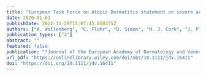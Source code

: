 ```yaml
---
title: "European Task Force on Atopic Dermatitis statement on severe acute respiratory syndrome coronavirus 2 (SARS-Cov-2) infection and atopic dermatitis"
date: 2020-01-01
publishDate: 2022-11-29T15:07:45.050375Z
authors: ["A. Wollenberg", "C. Flohr", "D. Simon", "M. J. Cork", "J. P. Thyssen", "T. Bieber", "M. S. de Bruin‐Weller", "S. Weidinger", "M. Deleuran", "A. Taieb", "C. Paul", "M. Trzeciak", "T. Werfel", "J. Seneschal", "S. Barbarot", "U. Darsow", "A. Torrelo", "J.-F. Stalder", "Å Svensson", "D. Hijnen", "C. Gelmetti", "Z. Szalai", "U. Gieler", "L. De Raeve", "B. Kunz", "P. Spuls", "L. B. von Kobyletzki", "R. Fölster‐Holst", "P. V. Chernyshov", "S. Christen‐Zaech", "A. Heratizadeh", "J. Ring", "C. Vestergaard"]
publication_types: ["2"]
abstract: ""
featured: false
publication: "*Journal of the European Academy of Dermatology and Venereology*"
url_pdf: "https://onlinelibrary.wiley.com/doi/abs/10.1111/jdv.16411"
doi: "https://doi.org/10.1111/jdv.16411"
---
```


